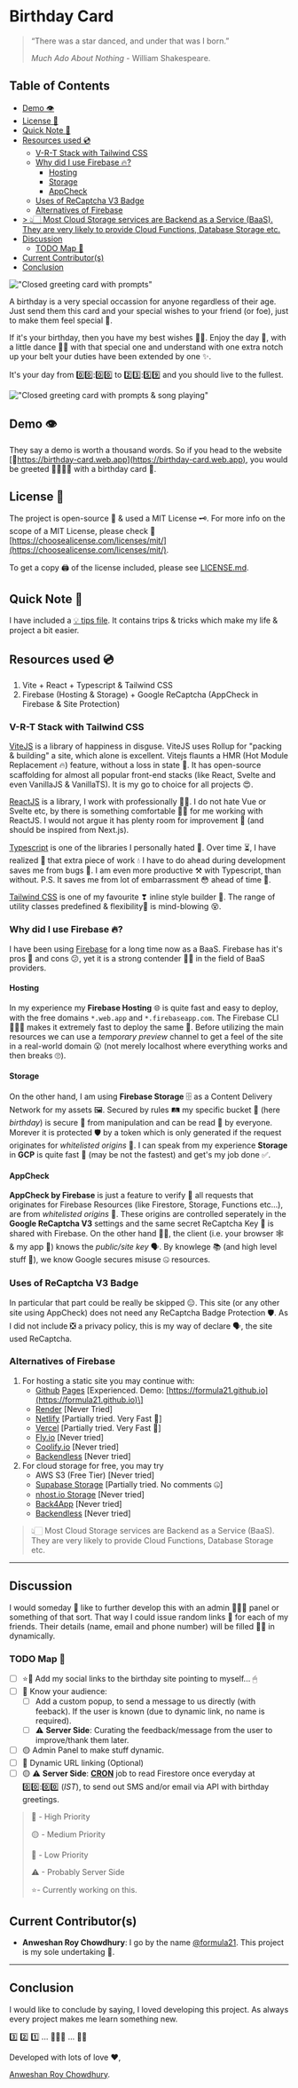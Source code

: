 # Birthday Card <!-- omit in toc -->

> &ldquo;There was a star danced, and under that was I born.&rdquo;
>
> _Much Ado About Nothing_ - William Shakespeare.

## Table of Contents <!-- omit in toc -->

- [Demo 👁](#demo-)
- [License 🔑](#license-)
- [Quick Note 📝](#quick-note-)
- [Resources used 💿](#resources-used-)
  - [V-R-T Stack with Tailwind CSS](#v-r-t-stack-with-tailwind-css)
  - [Why did I use Firebase 🔥?](#why-did-i-use-firebase-)
    - [Hosting](#hosting)
    - [Storage](#storage)
    - [AppCheck](#appcheck)
  - [Uses of ReCaptcha V3 Badge](#uses-of-recaptcha-v3-badge)
  - [Alternatives of Firebase](#alternatives-of-firebase)
- [> 👆🏻 Most Cloud Storage services are Backend as a Service (BaaS). They are very likely to provide Cloud Functions, Database Storage etc.](#--most-cloud-storage-services-are-backend-as-a-service-baas-they-are-very-likely-to-provide-cloud-functions-database-storage-etc)
- [Discussion](#discussion)
  - [TODO Map 📍](#todo-map-)
- [Current Contributor(s)](#current-contributors)
- [Conclusion](#conclusion)

!["Closed greeting card with prompts"](./assets/images/screenshots/birthday-card-1.png)

A birthday is a very special occassion for anyone regardless of their age. Just send them this card and your special wishes to your friend (or foe), just to make them feel special 🚀.

If it's your birthday, then you have my best wishes 🙏🏻. Enjoy the day 🎉, with a little dance 💃🏻 with that special one and understand with one extra notch up your belt your duties have been extended by one ✨.

It's your day from 0️⃣0️⃣:0️⃣0️⃣ to 2️⃣3️⃣:5️⃣9️⃣ and you should live to the fullest.

!["Closed greeting card with prompts & song playing"](./assets/images/screenshots/birthday-card-2.png)

## Demo 👁

They say a demo is worth a thousand words. So if you head to the website [🔗https://birthday-card.web.app](https://birthday-card.web.app), you would be greeted 👯‍♂️👯‍♀️ with a birthday card 🎴.

## License 🔑

The project is open-source 📖 & used a MIT License 🗝. For more info on the scope of a MIT License, please check 🔗 [https://choosealicense.com/licenses/mit/](https://choosealicense.com/licenses/mit/).

To get a copy 🖨 of the license included, please see [LICENSE.md](LICENSE.md).

## Quick Note 📝

I have included a [💡 tips file](TIPS.md). It contains trips & tricks which make my life & project a bit easier.

## Resources used 💿

1. Vite + React + Typescript & Tailwind CSS
2. Firebase (Hosting & Storage) + Google ReCaptcha (AppCheck in Firebase & Site Protection)

### V-R-T Stack with Tailwind CSS

[ViteJS](https://vitejs.dev) is a library of happiness in disguse. ViteJS uses Rollup for "packing & building" a site, which alone is excellent.  Vitejs flaunts a HMR (Hot Module Replacement 🔥) feature, without a loss in state 🤯. It has open-source scaffolding for almost all popular front-end stacks (like React, Svelte and even VanillaJS & VanillaTS). It is my go to choice for all projects 😍.

[ReactJS](https://reactjs.org/) is a library, I work with professionally 🤝🏻. I do not hate Vue or Svelte etc, by there is something comfortable 🛌🏻 for me working with ReactJS. I would not argue it has plenty room for improvement 🤔 (and should be inspired from Next.js).

[Typescript](https://www.typescriptlang.org/) is one of the libraries I personally hated 🤧. Over time ⏳, I have realized 🤔 that extra piece of work 💧 I have to do ahead during development saves me from bugs 🐛. I am even more productive ⚒ with Typescript, than without.
P.S. It saves me from lot of embarrassment 😳 ahead of time 🙉.

[Tailwind CSS](https://tailwindcss.com/) is one of my favourite ❣ inline style builder 🧱. The range of utility classes predefined & flexibility🤺 is mind-blowing 😵.

### Why did I use Firebase 🔥?

I have been using [Firebase](https://firebase.google.com) for a long time now as a BaaS. Firebase has it's pros 🙂 and cons 😕, yet it is a strong contender 💪🏻 in the field of BaaS providers.

#### Hosting

In my experience my **Firebase Hosting** 🌐 is quite fast and easy to deploy, with the free domains `*.web.app` and `*.firebaseapp.com`. The Firebase CLI 👨🏻‍💻 makes it extremely fast to deploy the same 🚀. Before utilizing the main resources we can use a _temporary preview_ channel to get a feel of the site in a real-world domain 😮 (not merely localhost where everything works and then breaks 🙄).

#### Storage

On the other hand, I am using **Firebase Storage** 🗄 as a Content Delivery Network for my assets 🖼. Secured by rules 🛤 my specific bucket 🧺 (here _birthday_) is secure 🔐 from manipulation and can be read 👀 by everyone. Morever it is protected 🛡 by a token which is only generated if the request originates for _whitelisted origins_ 📃. I can speak from my experience **Storage** in **GCP** is quite fast 💨 (may be not the fastest) and get's my job done ✅.

#### AppCheck

**AppCheck by Firebase** is just a feature to verify 🧐 all requests that originates for Firebase Resources (like Firestore, Storage, Functions etc...), are from _whitelisted origins_ 📃. These origins are controlled seperately in the **Google ReCaptcha V3** settings and the same secret ReCaptcha Key 🤫 is shared with Firebase. On the other hand 🤟🏻, the client (i.e. your browser 🕸 & my app 📱) knows the _public/site key_ 🗣. By knowlege 📚 (and high level stuff 🌊), we know Google secures misuse 🤐 resources.

### Uses of ReCaptcha V3 Badge

In particular that part could be really be skipped 😑. This site (or any other site using AppCheck) does not need any ReCaptcha Badge Protection 🛡. As I did not include ❎ a privacy policy, this is my way of declare 🗣, the site used ReCaptcha.

### Alternatives of Firebase

1. For hosting a static site you may continue with:
   - [Github](https://github.com) [Pages](https://pages.github.com) \[Experienced. Demo: [https://formula21.github.io](https://formula21.github.io)\]
   - [Render](https://render.com/) \[Never Tried\]
   - [Netlify](https://www.netlify.com/) \[Partially tried. Very Fast 🏁\]
   - [Vercel](https://vercel.app) \[Partially tried. Very Fast 🏁\]
   - [Fly.io](https://fly.io/) \[Never tried\]
   - [Coolify.io](https://coolify.io/) \[Never tried\]
   - [Backendless](backendless.com) \[Never tried\]
2. For cloud storage for free, you may try 
    - AWS S3 (Free Tier) \[Never tried\]
    - [Supabase Storage](https://supabase.com/docs/guides/storage) \[Partially tried. No comments 🤐\]
    - [nhost.io Storage](https://nhost.io/) \[Never tried\]
    - [Back4App](https://www.back4app.com/) \[Never tried\]
    - [Backendless](backendless.com) \[Never tried\]

> 👆🏻 Most Cloud Storage services are Backend as a Service (BaaS). They are very likely to provide Cloud Functions, Database Storage etc.
---

## Discussion

I would someday 📅 like to further develop this with an admin 👩🏻‍💻 panel or something of that sort. That way I could issue random links 🔗 for each of my friends. Their details (name, email and phone number) will be filled ✍🏻 in dynamically.

### TODO Map 📍

- [ ] ⭐🔴 Add my social links to the birthday site pointing to myself... 🖱
- [ ] 🔴 Know your audience:
  - [ ] Add a custom popup, to send a message to us directly (with feeback). If the user is known (due to dynamic link, no name is required).
  - [ ] ⚠ **Server Side**: Curating the feedback/message from the user to improve/thank them later.
- [ ] 🟡 Admin Panel to make stuff dynamic.
- [ ] 🔵 Dynamic URL linking (Optional)
- [ ] 🟡 ⚠ **Server Side**: [**CRON**](https://crontab.guru) job to read Firestore once everyday at 0️⃣0️⃣:0️⃣0️⃣ (_IST_), to send out SMS and/or email via API with birthday greetings.

> 🔴 - High Priority
>
> 🟡 - Medium Priority
>
> 🔵 - Low Priority
>
> ⚠ - Probably Server Side
>
> ⭐- Currently working on this.

## Current Contributor(s)

- **Anweshan Roy Chowdhury**: I go by the name [@formula21](https://github.com/formula21). This project is my sole undertaking 🙂.

---

## Conclusion

I would like to conclude by saying, I loved developing this project. As always every project makes me learn something new.

3️⃣ 2️⃣ 1️⃣ ... 🚀🚀🚀 ... 🎇🌟

Developed with lots of love :heart:,

[Anweshan Roy Chowdhury](https://formula21.github.io).
